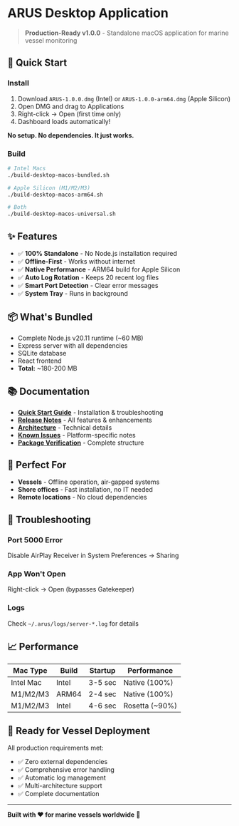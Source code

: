 # ARUS Desktop Application

> **Production-Ready v1.0.0** - Standalone macOS application for marine vessel monitoring

## 🚀 Quick Start

### Install

1. Download `ARUS-1.0.0.dmg` (Intel) or `ARUS-1.0.0-arm64.dmg` (Apple Silicon)
2. Open DMG and drag to Applications
3. Right-click → Open (first time only)
4. Dashboard loads automatically!

**No setup. No dependencies. It just works.**

### Build

```bash
# Intel Macs
./build-desktop-macos-bundled.sh

# Apple Silicon (M1/M2/M3)
./build-desktop-macos-arm64.sh

# Both
./build-desktop-macos-universal.sh
```

## ✨ Features

- ✅ **100% Standalone** - No Node.js installation required
- ✅ **Offline-First** - Works without internet
- ✅ **Native Performance** - ARM64 build for Apple Silicon
- ✅ **Auto Log Rotation** - Keeps 20 recent log files
- ✅ **Smart Port Detection** - Clear error messages
- ✅ **System Tray** - Runs in background

## 📦 What's Bundled

- Complete Node.js v20.11 runtime (~60 MB)
- Express server with all dependencies
- SQLite database
- React frontend
- **Total:** ~180-200 MB

## 📚 Documentation

- **[Quick Start Guide](docs/QUICK_START_DESKTOP.md)** - Installation & troubleshooting
- **[Release Notes](docs/DESKTOP_APP_RELEASE_NOTES.md)** - All features & enhancements
- **[Architecture](docs/STANDALONE_APP_ARCHITECTURE.md)** - Technical details
- **[Known Issues](docs/DESKTOP_APP_KNOWN_ISSUES.md)** - Platform-specific notes
- **[Package Verification](docs/INSTALLATION_PACKAGE_VERIFICATION.md)** - Complete structure

## 🎯 Perfect For

- **Vessels** - Offline operation, air-gapped systems
- **Shore offices** - Fast installation, no IT needed
- **Remote locations** - No cloud dependencies

## 🔧 Troubleshooting

### Port 5000 Error
Disable AirPlay Receiver in System Preferences → Sharing

### App Won't Open
Right-click → Open (bypasses Gatekeeper)

### Logs
Check `~/.arus/logs/server-*.log` for details

## 📈 Performance

| Mac Type | Build | Startup | Performance |
|----------|-------|---------|-------------|
| Intel Mac | Intel | 3-5 sec | Native (100%) |
| M1/M2/M3 | ARM64 | 2-4 sec | Native (100%) |
| M1/M2/M3 | Intel | 4-6 sec | Rosetta (~90%) |

## 🚢 Ready for Vessel Deployment

All production requirements met:
- ✅ Zero external dependencies
- ✅ Comprehensive error handling
- ✅ Automatic log management
- ✅ Multi-architecture support
- ✅ Complete documentation

---

**Built with ❤️ for marine vessels worldwide** 🌊
